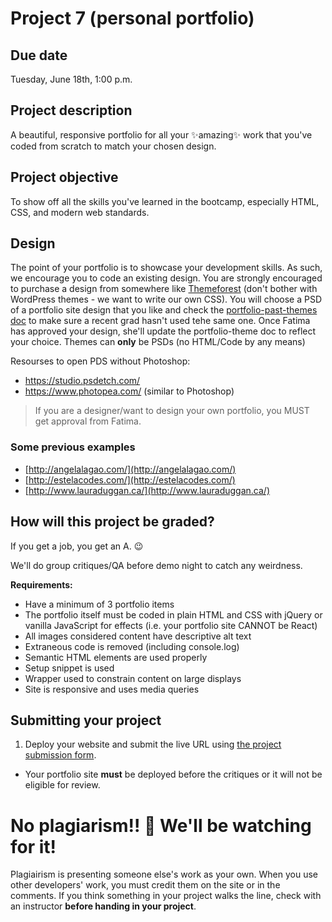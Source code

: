 # Project 7 (personal portfolio)
## Due date
Tuesday, June 18th, 1:00 p.m.

## Project description
A beautiful, responsive portfolio for all your ✨amazing✨ work that you've coded from scratch to match your chosen design.

## Project objective
To show off all the skills you've learned in the bootcamp, especially HTML, CSS, and modern web standards.

## Design
The point of your portfolio is to showcase your development skills. As such, we encourage you to code an existing design. You are strongly encouraged to purchase a design from somewhere like [Themeforest](http://1.envato.market/hackeryou)  (don't bother with WordPress themes - we want to write our own CSS). You will choose a PSD of a portfolio site design that you like and check the [portfolio-past-themes doc](https://docs.google.com/spreadsheets/d/1ZQqQnn-gSbyRlk_Au_MRoRsttsgy4BRdRnldnoclt6I/edit#gid=0) to make sure a recent grad hasn't used tehe same one. Once Fatima has approved your design, she'll update the portfolio-theme doc to reflect your choice. Themes can **only** be PSDs (no HTML/Code by any means)

Resourses to open PDS without Photoshop:
* https://studio.psdetch.com/
* https://www.photopea.com/ (similar to Photoshop)


> If you are a designer/want to design your own portfolio, you MUST get approval from Fatima. 

### Some previous examples
* [http://angelalagao.com/](http://angelalagao.com/)
* [http://estelacodes.com/](http://estelacodes.com/)
* [http://www.lauraduggan.ca/](http://www.lauraduggan.ca/)

## How will this project be graded?

If you get a job, you get an A. 😉  

We'll do group critiques/QA before demo night to catch any weirdness.

**Requirements:**
* Have a minimum of 3 portfolio items
* The portfolio itself must be coded in plain HTML and CSS with jQuery or vanilla JavaScript for effects (i.e. your portfolio site CANNOT be React)
* All images considered content have descriptive alt text
* Extraneous code is removed (including console.log)
* Semantic HTML elements are used properly
* Setup snippet is used    
* Wrapper used to constrain content on large displays
* Site is responsive and uses media queries

## Submitting your project
1. Deploy your website and submit the live URL using [the project submission form](https://forms.gle/FQuAaNeSpbTqbwTT8).
  * Your portfolio site **must** be deployed before the critiques or it will not be eligible for review. 

# No plagiarism!! 👀 We'll be watching for it!
Plagiairism is presenting someone else's work as your own. When you use other developers' work, you must credit them on the site or in the comments. If you think something in your project walks the line, check with an instructor **before handing in your project**.
